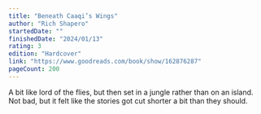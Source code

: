```yaml
---
title: "Beneath Caaqi’s Wings"
author: "Rich Shapero"
startedDate: ""
finishedDate: "2024/01/13"
rating: 3
edition: "Hardcover"
link: "https://www.goodreads.com/book/show/162876287"
pageCount: 200
---
```


A bit like lord of the flies, but then set in a jungle rather than on an island. Not bad, but it felt like the stories got cut shorter a bit than they should.